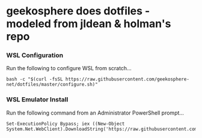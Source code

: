 # geekosphere does dotfiles - modeled from jldean & holman's repo

### WSL Configuration
Run the following to configure WSL from scratch...
```
bash -c "$(curl -fsSL https://raw.githubusercontent.com/geekosphere-net/dotfiles/master/configure.sh)"
```
### WSL Emulator Install
Run the following command from an Administrator PowerShell prompt...
```
Set-ExecutionPolicy Bypass; iex ((New-Object System.Net.WebClient).DownloadString('https://raw.githubusercontent.com/jldeen/dotfiles/wsl/wslterm.ps1'))
```
